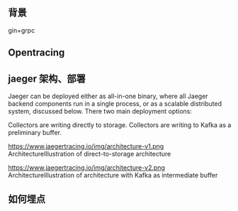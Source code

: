 
## 背景
gin+grpc


## Opentracing

## jaeger 架构、部署
Jaeger can be deployed either as all-in-one binary, where all Jaeger backend components run in a single process, or as a scalable distributed system, discussed below. There two main deployment options:

Collectors are writing directly to storage.
Collectors are writing to Kafka as a preliminary buffer.

https://www.jaegertracing.io/img/architecture-v1.png
ArchitectureIllustration of direct-to-storage architecture

https://www.jaegertracing.io/img/architecture-v2.png
ArchitectureIllustration of architecture with Kafka as intermediate buffer

## 如何埋点



